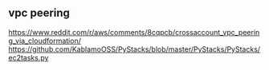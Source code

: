 ## vpc peering 
https://www.reddit.com/r/aws/comments/8cqpcb/crossaccount_vpc_peering_via_cloudformation/ \
https://github.com/KablamoOSS/PyStacks/blob/master/PyStacks/PyStacks/ec2tasks.py

